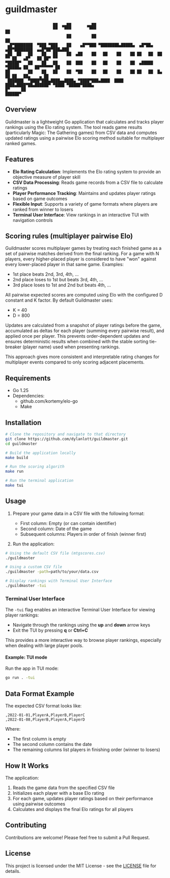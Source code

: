 # guildmaster

```text
                     ▄▄    ▄▄         ▄▄                                                        
                     ██  ▀███       ▀███                                   ██                   
                           ██         ██                                   ██                   
 ▄█▀████████  ▀███ ▀███    ██    ▄█▀▀███ ▀████████▄█████▄  ▄█▀██▄  ▄██▀████████  ▄▄█▀██▀███▄███ 
▄██  ██   ██    ██   ██    ██  ▄██    ██   ██    ██    ██ ██   ██  ██   ▀▀ ██   ▄█▀   ██ ██▀ ▀▀ 
▀█████▀   ██    ██   ██    ██  ███    ██   ██    ██    ██  ▄█████  ▀█████▄ ██   ██▀▀▀▀▀▀ ██     
██        ██    ██   ██    ██  ▀██    ██   ██    ██    ██ ██   ██  █▄   ██ ██   ██▄    ▄ ██     
 ███████  ▀████▀███▄████▄▄████▄ ▀████▀███▄████  ████  ████▄████▀██▄██████▀ ▀████ ▀█████▀████▄   
█▀     ██                                                                                       
██████▀                                                                                         
```

## Overview

Guildmaster is a lightweight Go application that calculates and tracks player rankings using the Elo rating system. The tool reads game results (particularly Magic: The Gathering games) from CSV data and computes updated ratings using a pairwise Elo scoring method suitable for multiplayer ranked games.

## Features

- **Elo Rating Calculation**: Implements the Elo rating system to provide an objective measure of player skill
- **CSV Data Processing**: Reads game records from a CSV file to calculate ratings
- **Player Performance Tracking**: Maintains and updates player ratings based on game outcomes
- **Flexible Input**: Supports a variety of game formats where players are ranked from winner to losers
- **Terminal User Interface**: View rankings in an interactive TUI with navigation controls

## Scoring rules (multiplayer pairwise Elo)

Guildmaster scores multiplayer games by treating each finished game as a set of pairwise matches derived from the final ranking. For a game with N players, every higher-placed player is considered to have "won" against every lower-placed player in that same game. Examples:

- 1st place beats 2nd, 3rd, 4th, ...
- 2nd place loses to 1st but beats 3rd, 4th, ...
- 3rd place loses to 1st and 2nd but beats 4th, ...

All pairwise expected scores are computed using Elo with the configured D constant and K factor. By default Guildmaster uses:

- K = 40
- D = 800

Updates are calculated from a snapshot of player ratings before the game, accumulated as deltas for each player (summing every pairwise result), and applied once per player. This prevents order-dependent updates and ensures deterministic results when combined with the stable sorting tie-breaker (player name) used when presenting rankings.

This approach gives more consistent and interpretable rating changes for multiplayer events compared to only scoring adjacent placements.

## Requirements

- Go 1.25
- Dependencies:
  - github.com/kortemy/elo-go
  - Make

## Installation

```bash
# Clone the repository and navigate to that directory
git clone https://github.com/dylanlott/guildmaster.git
cd guildmaster

# Build the application locally 
make build

# Run the scoring algorith
make run

# Run the terminal application 
make tui
```

## Usage

1. Prepare your game data in a CSV file with the following format:
   - First column: Empty (or can contain identifier)
   - Second column: Date of the game
   - Subsequent columns: Players in order of finish (winner first)

2. Run the application:

```bash
# Using the default CSV file (mtgscores.csv)
./guildmaster

# Using a custom CSV file
./guildmaster -path=path/to/your/data.csv

# Display rankings with Terminal User Interface
./guildmaster -tui
```

### Terminal User Interface

The `-tui` flag enables an interactive Terminal User Interface for viewing player rankings:

- Navigate through the rankings using the **up** and **down** arrow keys
- Exit the TUI by pressing **q** or **Ctrl+C**

This provides a more interactive way to browse player rankings, especially when dealing with large player pools.

#### Example: TUI mode

Run the app in TUI mode:

```bash
go run . -tui
```

## Data Format Example

The expected CSV format looks like:

```csv
,2022-01-01,PlayerA,PlayerB,PlayerC
,2022-01-08,PlayerB,PlayerA,PlayerD
```

Where:

- The first column is empty
- The second column contains the date
- The remaining columns list players in finishing order (winner to losers)

## How It Works

The application:

1. Reads the game data from the specified CSV file
2. Initializes each player with a base Elo rating
3. For each game, updates player ratings based on their performance using pairwise outcomes
4. Calculates and displays the final Elo ratings for all players

## Contributing

Contributions are welcome! Please feel free to submit a Pull Request.

## License

This project is licensed under the MIT License - see the [LICENSE](LICENSE) file for details.
